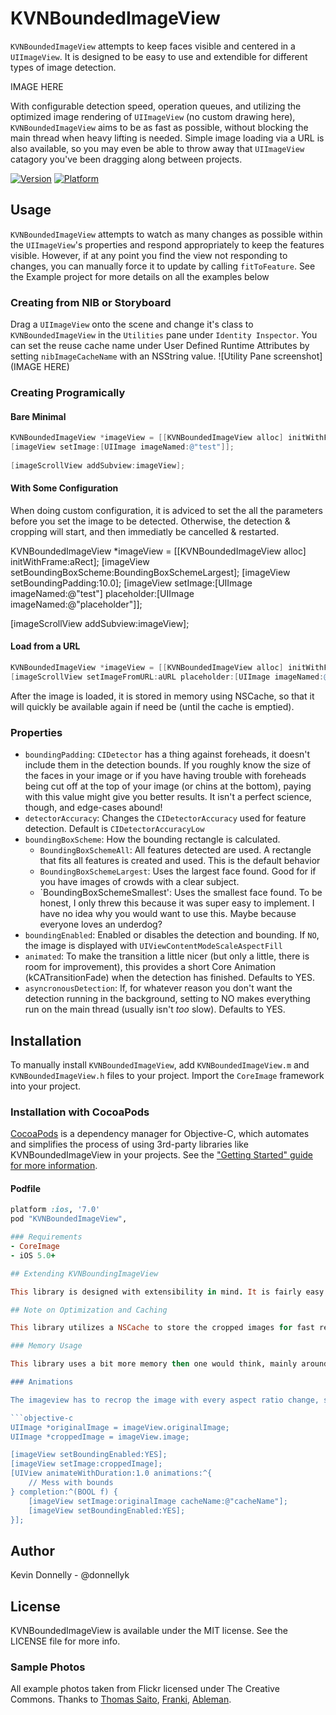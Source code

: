 # KVNBoundedImageView

`KVNBoundedImageView` attempts to keep faces visible and centered in a `UIImageView`. It is designed to be easy to use and extendible for different types of image detection.

IMAGE HERE

With configurable detection speed, operation queues, and utilizing the optimized image rendering of `UIImageView` (no custom drawing here), `KVNBoundedImageView` aims to be as fast as possible, without blocking the main thread when heavy lifting is needed. Simple image loading via a URL is also available, so you may even be able to throw away that `UIImageView` catagory you've been dragging along between projects.

[![Version](http://cocoapod-badges.herokuapp.com/v/KVNBoundedImageView/badge.png)](http://cocoadocs.org/docsets/KVNBoundedImageView)
[![Platform](http://cocoapod-badges.herokuapp.com/p/KVNBoundedImageView/badge.png)](http://cocoadocs.org/docsets/KVNBoundedImageView)

## Usage

`KVNBoundedImageView` attempts to watch as many changes as possible within the `UIImageView`'s properties and respond appropriately to keep the features visible. However, if at any point you find the view not responding to changes, you can manually force it to update by calling `fitToFeature`. See the Example project for more details on all the examples below

### Creating from NIB or Storyboard

Drag a `UIImageView` onto the scene and change it's class to `KVNBoundedImageView` in the `Utilities` pane under `Identity Inspector`. You can set the reuse cache name under User Defined Runtime Attributes by setting `nibImageCacheName` with an NSString value.
![Utility Pane screenshot](IMAGE HERE)

### Creating Programically

#### Bare Minimal
```objective-c
KVNBoundedImageView *imageView = [[KVNBoundedImageView alloc] initWithFrame:aRect];
[imageView setImage:[UIImage imageNamed:@"test"]];
    
[imageScrollView addSubview:imageView];
```

#### With Some Configuration

When doing custom configuration, it is adviced to set the all the parameters before you set the image to be detected. Otherwise, the detection & cropping will start, and then immediatly be cancelled & restarted.  

KVNBoundedImageView *imageView = [[KVNBoundedImageView alloc] initWithFrame:aRect];
[imageView setBoundingBoxScheme:BoundingBoxSchemeLargest];
[imageView setBoundingPadding:10.0];
[imageView setImage:[UIImage imageNamed:@"test"] placeholder:[UIImage imageNamed:@"placeholder"]];
    
[imageScrollView addSubview:imageView];

#### Load from a URL

```objective-c
KVNBoundedImageView *imageView = [[KVNBoundedImageView alloc] initWithFrame:aRect];    
[imageScrollView setImageFromURL:aURL placeholder:[UIImage imageNamed:@"placeholder"]];
```

After the image is loaded, it is stored in memory using NSCache, so that it will quickly be available again if need be (until the cache is emptied).

### Properties

- `boundingPadding`: `CIDetector` has a thing against foreheads, it doesn't include them in the detection bounds. If you roughly know the size of the faces in your image or if you have having trouble with foreheads being cut off at the top of your image (or chins at the bottom), paying with this value might give you better results. It isn't a perfect science, though, and edge-cases abound!
- `detectorAccuracy`: Changes the `CIDetectorAccuracy` used for feature detection. Default is `CIDetectorAccuracyLow`
- `boundingBoxScheme`: How the bounding rectangle is calculated.
    - `BoundingBoxSchemeAll`: All features detected are used. A rectangle that fits all features is created and used. This is the default behavior
    - `BoundingBoxSchemeLargest`: Uses the largest face found. Good for if you have images of crowds with a clear subject.
    - `BoundingBoxSchemeSmallest': Uses the smallest face found. To be honest, I only threw this because it was super easy to implement. I have no idea why you would want to use this. Maybe because everyone loves an underdog?
- `boundingEnabled`: Enabled or disables the detection and bounding. If `NO`, the image is displayed with `UIViewContentModeScaleAspectFill`
- `animated`: To make the transition a little nicer (but only a little, there is room for improvement), this provides a short Core Animation (kCATransitionFade) when the detection has finished. Defaults to YES.
- `asyncronousDetection`: If, for whatever reason you don't want the detection running in the background, setting to NO makes everything run on the main thread (usually isn't *too* slow). Defaults to YES.

## Installation

To manually install `KVNBoundedImageView`, add `KVNBoundedImageView.m` and `KVNBoundedImageView.h` files to your project. Import the `CoreImage` framework into your project.

### Installation with CocoaPods

[CocoaPods](http://cocoapods.org) is a dependency manager for Objective-C, which automates and simplifies the process of using 3rd-party libraries like KVNBoundedImageView in your projects. See the ["Getting Started" guide for more information](https://github.com/AFNetworking/AFNetworking/wiki/Getting-Started-with-AFNetworking).

#### Podfile

```ruby
platform :ios, '7.0'
pod "KVNBoundedImageView",

### Requirements
- CoreImage
- iOS 5.0+

## Extending KVNBoundingImageView

This library is designed with extensibility in mind. It is fairly easy to implement your own detection, so long as you do the actual dection leg work yourself (ie: The hard part). Perhaps you have written a dog detector using `OpenCV` and to make an app focus on dogs, without pesky cats getting in the way (A noble calling). To accomplish this, all you have to do is implement `boundingRectangleForImage` in your subclass and return the `CGRect` that you wish to be visible. This rect needs to be in the `UIView` coordinate system (origin is in the upper-left). Keep in mind that `boundingRectangleForImage` may be called on a background queue, so no operations that are unsafe on threads should be done. As a convienence to developers who may be using your subclass, you should also extend `foundFeatures` and return all the rects (stored in `NSValue`) that where detected in the image. 

## Note on Optimization and Caching

This library utilizes a NSCache to store the cropped images for fast recall. The key uses a supplied cache name along with the detection accurancy, bounding box scheme, and current view aspect ratio. This is so the image does not get resused in a view that is won't properly fit.  NSCache responds to OS-level memory warnings to clear space, but if you are worried about memory usage, minimize the different configuration you use or you can just use `setImage:` or pass nil for a cache name and nothing will be cached. This caching designed with use in a UITableView in mind, however it hasn't been extensively tested so proceed with caution.

### Memory Usage

This library uses a bit more memory then one would think, mainly around the usage of CIDetector. CIDetector seems to have a problem with unbounded memory growth. Not reusing the detector, instead instantiating one as needed, mitigates this problem but still doesn't seem to remove it entirely. [OpenRadar](http://openradar.appspot.com/16061776) concerning this issue.

### Animations

The imageview has to recrop the image with every aspect ratio change, so it probably not the best idea to have this component enabled while animating the bounds (center, origin is fine). The recommended way:

```objective-c
UIImage *originalImage = imageView.originalImage;
UIImage *croppedImage = imageView.image;

[imageView setBoundingEnabled:YES];
[imageView setImage:croppedImage];
[UIView animateWithDuration:1.0 animations:^{
    // Mess with bounds
} completion:^(BOOL f) {
    [imageView setImage:originalImage cacheName:@"cacheName"];
    [imageView setBoundingEnabled:YES];
}];
```

## Author

Kevin Donnelly - @donnellyk

## License

KVNBoundedImageView is available under the MIT license. See the LICENSE file for more info.

### Sample Photos

All example photos taken from Flickr licensed under The Creative Commons. Thanks to [Thomas Saito](http://www.flickr.com/photos/thomas-saito), [Franki](http://www.flickr.com/photos/francki), [Ableman](http://www.flickr.com/photos/ableman).

